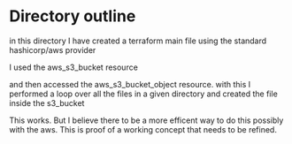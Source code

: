 # Directory outline

in this directory I have created a terraform main file using the standard hashicorp/aws provider

I used the aws_s3_bucket resource

and then accessed the aws_s3_bucket_object resource. with this I performed a loop
over all the files in a given directory and created the file inside the s3_bucket

This works. But I believe there to be a more efficent way to do this possibly with the aws. This is proof of a working concept that needs to be refined.